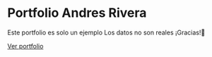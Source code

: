 # Portfolio Andres Rivera

Este portfolio es solo un ejemplo
Los datos no son reales
¡Gracias!🙂

[Ver portfolio](https://fernando-1988.github.io/portfolio-Andres)

